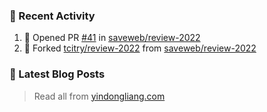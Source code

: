 ### 🚀 Recent Activity

<!--RECENT_ACTIVITY:start-->
1. 💪 Opened PR [#41](https://github.com/saveweb/review-2022/pull/41) in [saveweb/review-2022](https://github.com/saveweb/review-2022)<br>
2. 🔱 Forked [tcitry/review-2022](https://github.com/tcitry/review-2022) from [saveweb/review-2022](https://github.com/saveweb/review-2022)<br>
<!--RECENT_ACTIVITY:end-->

### 📝 Latest Blog Posts

<!-- BLOG-POST-LIST:START -->

<!-- BLOG-POST-LIST:END -->

> Read all from [yindongliang.com](https://yindongliang.com)
